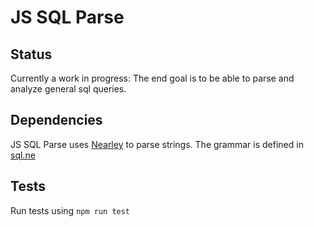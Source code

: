 # JS SQL Parse

## Status
Currently a work in progress: The end goal is to be able to parse and analyze
general sql queries.

## Dependencies
JS SQL Parse uses [Nearley](http://nearley.js.org/) to parse strings. The grammar
is defined in [sql.ne](./sql.ne)

## Tests
Run tests using `npm run test`
